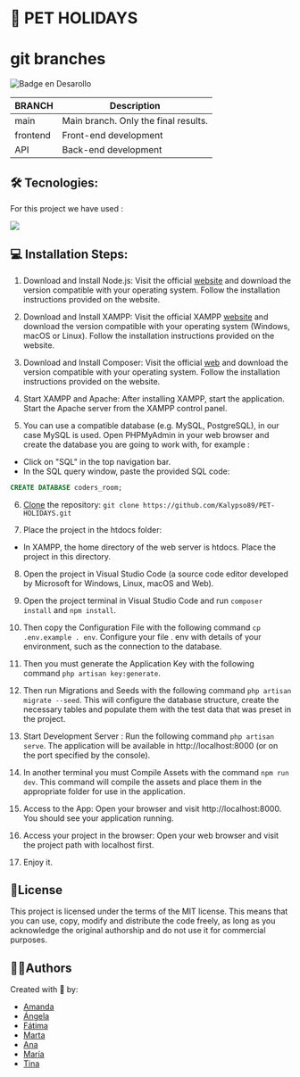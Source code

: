 # 📝 PET HOLIDAYS

# git branches
   ![Badge en Desarollo](https://img.shields.io/badge/STATUS-EN%20DESAROLLO-green)


| BRANCH   | Description                                                                           |
| -------- | ------------------------------------------------------------------------------------- |
| main     | Main branch. Only the final results.                 |
| frontend | Front-end development                                                   |
| API | Back-end development                                                          |

## 🛠️ Tecnologies:
For this project we have used :

 <img src="https://skillicons.dev/icons?i=html,css,php,js,bootstrap,laravel,)](https://skillicons.dev"/>
 <br>

## 💻 Installation Steps:

1.  Download and Install Node.js: Visit the official [website](https://nodejs.org/en) and download the version compatible with your operating system. Follow the installation instructions provided on the website.

2. Download and Install XAMPP: Visit the official XAMPP [website](https://www.apachefriends.org/index.html) and download the version compatible with your operating system (Windows, macOS or Linux). Follow the installation instructions provided on the website.

3. Download and Install Composer: Visit the official [web](https://getcomposer.org/) and download the version compatible with your operating system. Follow the installation instructions provided on the website.

4. Start XAMPP and Apache: After installing XAMPP, start the application. Start the Apache server from the XAMPP control panel.

5. You can use a compatible database (e.g. MySQL, PostgreSQL), in our case MySQL is used. Open PHPMyAdmin in your web browser and create the database you are going to work with, for example : 
- Click on "SQL" in the top navigation bar.
- In the SQL query window, paste the provided SQL code:

```sql
CREATE DATABASE coders_room; 
```

6. [Clone](https://docs.github.com/es/repositories/creating-and-managing-repositories/cloning-a-repository) the repository: `git clone https://github.com/Kalypso89/PET-HOLIDAYS.git`

7. Place the project in the htdocs folder: 
- In XAMPP, the home directory of the web server is htdocs. Place the project in this directory. 

8. Open the project in Visual Studio Code (a source code editor developed by Microsoft for Windows, Linux, macOS and Web).

9. Open the project terminal in Visual Studio Code and run `composer install` and `npm install`.

10. Then copy the Configuration File with the following command `cp .env.example . env`. Configure your file . env with details of your environment, such as the connection to the database. 

11. Then you must generate the Application Key with the following command `php artisan key:generate`.

12. Then run Migrations and Seeds with the following command `php artisan migrate --seed`. This will configure the database structure, create the necessary tables and populate them with the test data that was preset in the project.

13. Start Development Server : Run the following command `php artisan serve`. The application will be available in http://localhost:8000 (or on the port specified by the console).

14. In another terminal you must Compile Assets with the command `npm run dev`. This command will compile the assets and place them in the appropriate folder for use in the application. 

15. Access to the App: Open your browser and visit http://localhost:8000. You should see your application running.

16. Access your project in the browser: Open your web browser and visit the project path with localhost first.

17. Enjoy it.

## 📜License

This project is licensed under the terms of the MIT license. This means that you can use, copy, modify and distribute the code freely, as long as you acknowledge the original authorship and do not use it for commercial purposes.

## 👩‍💻Authors
Created with 💜 by:
- [Amanda](https://github.com/amanda1686)
- [Ángela](https://github.com/Kalypso89)
- [Fátima](https://github.com/FatimaCapilla)
- [Marta](https://github.com/martaalarena)
- [Ana](https://github.com/metaanita)
- [María](https://github.com/MNblue)
- [Tina](https://github.com/asertina)